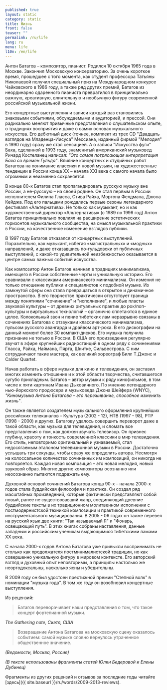 ```yaml
---
published: true
layout: static
category: static
title: Жизнь
front: false
teaser: ""
permalink: /ru/life
lang: ru
menu: life
l10n: /en/life
---
```


Антон Батагов – композитор, пианист. Родился 10 октября 1965 года в Москве. Закончил Московскую консерваторию. За очень короткое время, прошедшее с того момента, как студент профессора Татьяны Николаевой получил специальный приз на Международном конкурсе Чайковского в 1986 году, а также ряд других премий, Батагов из неординарно одаренного пианиста превратился в принципиально важную, креативную, влиятельную и необычную фигуру современной российской музыкальной жизни.

Его концертные выступления и записи каждый раз становились знаковыми событиями, обсуждаемыми и аудиторией, и прессой. Они радикально меняют привычные представления о слушательском опыте, о традициях восприятия и даже о самих основах музыкального искусства. Его дебютный диск (точнее, комплект из трех CD "Двадцать взглядов на Младенца-Иисуса" Мессиана, изданный фирмой "Мелодия" в 1990 году) сразу же стал сенсацией. А о записи "Искусства фуги" Баха, сделанной в 1993 году, знаменитый американский музыковед Ричард Костеланец написал: _"Это самая потрясающая интерпретация Баха со времен Гульда"_. Влияние концертных и студийных работ Батагова на понимание классики и новой музыки, на художественные тенденции в России конца XX – начала XXI века с самого начала было огромным и неизменно сохраняется.

В конце 80-х Батагов стал пропагандировать русскую музыку вне России, а не-русскую – на своей родине. Он стал первым в России исполнителем Филипа Гласса, Стива Райха, Мортона Фелдмана, Джона Кейджа. Под его пальцами рождались первые сезоны легендарного фестиваля «Альтернатива». Не только как музыкант, но и как художественный директор «Альтернативы» (с 1989 по 1996 год) Антон Батагов принципиально повлиял на расширение эстетических горизонтов музыкального сообщества, на смысл музыкальной практики в России, на качественное изменение взглядов публики.

В 1997 году Батагов отказался от концертных выступлений. Поразительно, как музыкант, избегая «магистральных» и «модных» направлений, и даже отказавшись по-гульдовски от публичных выступлений, с какой-то удивительной неизбежностью оказывается в центре самых важных событий искусства.

Как композитор Антон Батагов начинал в традициях минимализма, имеющего в России собственные черты и уникальную историю. Его сравнивали с классиками американского минимализма. Он изменил не только отношение публики и специалистов к подобной музыке. Из замкнутой сферы она стала превращаться в открытое и динамичное пространство. В его творчестве практически отсутствует граница между понятиями "сочинение" и "исполнение", и любые пласты звуковой культуры – от древних ритуальных практик до рок/поп-культуры и виртуальных технологий – органично сплетаются в единое целое. Колокольный звон и пение тибетских лам неразрывно связаны в сочинениях Батагова с отзвуками классического минимализма, пульсом русского авангарда и драйвом арт-рока. В его дискографии на данный момент более 30 компакт-дисков. Его музыка получила признание не только в России. В США его произведения регулярно звучат в эфире крупнейших радиостанций в одном ряду с сочинениями Гласса, Райха, Наймана, Пярта, Шнитке, Сильвестрова. С ним сотрудничают такие мастера, как великий хореограф Билл Т.Джонс и Calder Quartet.

Начав работать в сфере музыки для кино и телевидения, он заставил многих изменить отношение и к этой области творчества, считавшегося сугубо прикладным. Батагов – автор музыки к ряду кинофильмов, в том числе к пяти картинам Ивана Дыховичного. По мнению легендарного нью-йоркского продюсера и музыковеда Джона Шейфера (WNYC), _"Киномузыка Антона Батагова – это переживание, способное изменить жизнь"_.

Он также является создателем музыкального оформления крупнейших российских телеканалов – Культура (2002 - 12), НТВ (1997 - 98), РТР (1998 - 2000) и других. Батагову удалось совершить переворот даже в такой области, как музыка для телевидения, и сломать все представления о том, как должен звучать телевизор. Он привнес глубину, красоту и тонкость современной классики в мир телевидения. Его стиль, неповторимо оригинальный и узнаваемый, стал недосягаемым эталоном телевизионной музыки в России. Достаточно услышать три секунды, чтобы сразу же определить автора. Несмотря на колоссальное количество сочиненных им композиций, он никогда не повторяется. Каждая новая композиция – это новая мелодия, новый звуковой образ. Многие другие композиторы осознанно или неосознанно пытаются подражать ему.

Духовной основой сочинений Батагова конца 90-х – начала 2000-х годов стала буддийская философия и практика. Он создал ряд масштабных произведений, которые фактически представляют собой новый, ранее не существовавший жанр, соединяющий древние буддийские тексты в их традиционном молитвенном исполнении с постмодернистской техникой композиции и практикой современного инструментального музицирования. В 2005 - 06 годах он также перевел на русский язык две книги: "Так называемый Я" и "Фонарь, освещающий путь". В этих книгах собраны наставления, данные западным и российским ученикам выдающимися тибетскими ламами XX века.

С начала 2000-х годов Антона Батагова уже привыкли воспринимать не столько как продолжателя постминималистской традиции, но как совершенно уникальную фигуру в мировом контексте. Его авторский взгляд и духовный опыт неповторимы, а принципы настолько же неортодоксальны, насколько ясны и убедительны.

В 2009 году он был удостоен престижной премии "Степной волк" в номинации "музыка года". В том же году он возобновил концертные выступления.

Из рецензий:

> Батагов переворачивает наши представления о том, что такое концерт фортепианной музыки.

_The Gathering note, Сиэтл, США_

> Возвращение Антона Батагова на московскую сцену оказалось событием: самой музыке словно вернулось утраченное общественное значение.

_(Ведомости, Москва, Россия)_  
  
_(В тексте использованы фрагменты статей Юлии Бедеровой и Елены Дубинец)_  
  
Фрагменты из других рецензий и отзывов за последние годы читайте [здесь]({{ site.baseurl }}/ru/words/2009-2013-reviews).
